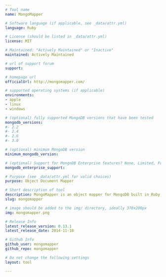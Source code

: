 ```yaml
---
# Tool name
name: MongoMapper

# Software language (if applicable, see _data/attr.yml)
language: Ruby

# License (should be listed in _data/attr.yml)
license: MIT

# Maintained: "Actively Maintained" or "Inactive"
maintained: Actively Maintained

# url of support forum
support: 

# homepage url
officialUrl: http://mongomapper.com/

# supported operating systems (if applicable)
environments:
- apple
- linux
- windows

# (optional) fully supported MongoDB versions that have been tested
mongodb_versions:
#- 2.2
#- 2.4
#- 2.6
#- 3.0

# (optional) minimum MongoDB version
minimum_mongodb_version:

# (optional) Support for MongoDB Enterprise features? None, Limited, Full
mongodb_enterprise_support: 

# Purpose (see _data/attr.yml for valid choices)
purpose: Object Document Mapper

# Short description of tool
description: MongoMapper is an object mapper for MongoDB built in Ruby to be simple and extensible.
slug: mongomapper

# image should be added to the img/ directory, ideally 370x200px
img: mongomapper.png

# Release Info
latest_release_version: 0.13.1
latest_release_date: 2014-11-18

# Github Info
github_user: mongomapper
github_repo: mongomapper

# Do not change the following settings
layout: tool

---
```


